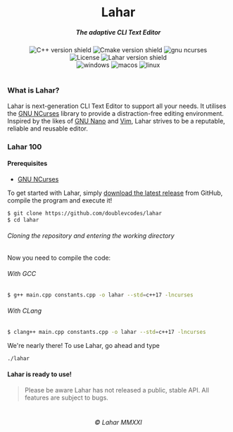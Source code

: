 <div align="center">
    <h1>Lahar</h1>
    <h5>The adaptive CLI Text Editor</h5>
    <img src="https://img.shields.io/badge/-C++17-black?logo=c%2B%2B&style=flat-square" alt="C++ version shield">  <img src="https://img.shields.io/badge/-CMake 3.19-black?logo=Cmake&style=flat-square" alt="Cmake version shield">
    <img src="https://img.shields.io/badge/-GNU%20NCurses%206.2-black?logo=gnu&style=flat-square" alt="gnu ncurses"><br>
    <img src="https://img.shields.io/badge/License-Apache%202.0-grey?logo=apache&style=flat-square&labelColor=black" alt="License">
    <img src="https://img.shields.io/badge/-Lahar v0.0.1a1-black?logo=Windows%20Terminal&style=flat-square" alt="Lahar version shield"><br>
    <img src="https://img.shields.io/badge/Windows-unoperational-red?logo=Windows&style=flat-square&labelColor=black" alt="windows">
    <img src="https://img.shields.io/badge/OS%20X-operational-green?logo=Apple&style=flat-square&labelColor=black" alt="macos">
    <img src="https://img.shields.io/badge/Linux-operational-green?logo=linux&style=flat-square&labelColor=black&logoColor=white" alt="linux">
</div>  
<h1></h1>
<h3>What is Lahar?</h3>
Lahar is next-generation CLI Text Editor to support all your needs. It utilises the <a href="https://ftp.gnu.org/pub/gnu/ncurses/">GNU NCurses</a> library to provide a distraction-free editing environment. Inspired by the likes of <a href="https://www.nano-editor.org/">GNU Nano</a> and <a href="https://www.vim.org/">Vim</a>, Lahar strives to be a reputable, reliable and reusable editor.
<h3>Lahar 100</h3>
<h4>Prerequisites</h4>

- [GNU NCurses](https://ftp.gnu.org/pub/gnu/ncurses/)

To get started with Lahar, simply <a href="https://github.com/doublevcodes/lahar/releases">download the latest release</a> from GitHub, compile the program and execute it!
<br>

```bash
$ git clone https://github.com/doublevcodes/lahar
$ cd lahar
```
<h6>Cloning the repository and entering the working directory</h6>

Now you need to compile the code:

<h6>With GCC</h6>

```bash
$ g++ main.cpp constants.cpp -o lahar --std=c++17 -lncurses
```

<h6>With CLang</h6>

```bash
$ clang++ main.cpp constants.cpp -o lahar --std=c++17 -lncurses
```

We're nearly there! To use Lahar, go ahead and type

```bash
./lahar
```

<h4>Lahar is ready to use!</h4>

> Please be aware Lahar has not released a public, stable API. All features are subject to bugs.
<div align="center">
    <h1></h1>
    <h6>© Lahar MMXXI</h6>
</div>
